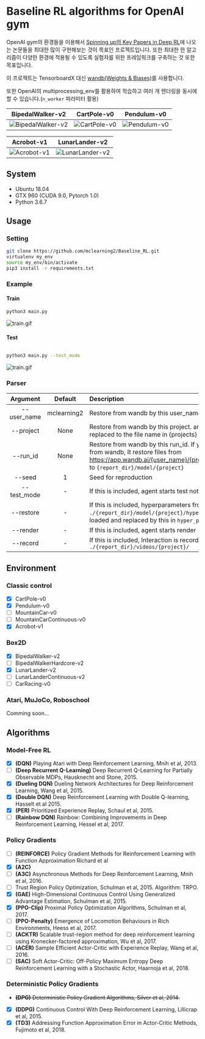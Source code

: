 # Baseline RL algorithms for OpenAI gym


OpenAI gym의 환경들을 이용해서 [Spinning up의 Key Papers in Deep RL](https://spinningup.openai.com/en/latest/spinningup/keypapers.html)에 나오는 논문들을 최대한 많이 구현해보는 것이 목표인 프로젝트입니다. 또한 최대한 한 알고리즘이 다양한 환경에 적용될 수 있도록 실험자를 위한 프레임워크를 구축하는 것 또한 목표입니다.

이 프로젝트는 TensorboardX 대신 [wandb(Weights & Biases)](https://www.wandb.com/)를 사용합니다. 

또한 OpenAI의 multiprocessing_env를 활용하여 학습하고 여러 개 렌더링을 동시에 할 수 있습니다.(`n_worker` 파라미터 활용)

| BipedalWalker-v2 | CartPole-v0 | Pendulum-v0 |
| ---------------- | ----------- | ----------- |
| ![BipedalWalker-v2](https://github.com/mclearning2/Baseline_RL/blob/master/images/BipedalWalker-v2.gif) | ![CartPole-v0](https://github.com/mclearning2/Baseline_RL/blob/master/images/CartPole-v0.gif) | ![Pendulum-v0](https://github.com/mclearning2/Baseline_RL/blob/master/images/Pendulum-v0.gif) |

| Acrobot-v1 | LunarLander-v2 |
| ---------- | -------------- |
| ![Acrobot-v1](https://github.com/mclearning2/Baseline_RL/blob/master/images/Acrobot-v1.gif) | ![LunarLander-v2](https://github.com/mclearning2/Baseline_RL/blob/master/images/LunarLander-v2.gif) |

## System
- Ubuntu 18.04
- GTX 960 (CUDA 9.0, Pytorch 1.0)
- Python 3.6.7

## Usage

### Setting
``` bash
git clone https://github.com/mclearning2/Baseline_RL.git
virtualenv my_env
source my_env/bin/activate
pip3 install -r requirements.txt
```

### Example

#### Train

``` bash
python3 main.py
```

![train.gif](https://github.com/mclearning2/Baseline_RL/blob/master/images/Train.gif)

#### Test

``` bash

python3 main.py --test_mode
```

![train.gif](https://github.com/mclearning2/Baseline_RL/blob/master/images/Test.gif)

### Parser

| Argument | Default |Description |
| :--------: |:------: |:-------- |
| -\-user_name | mclearning2 | Restore from wandb by this user_name|
| -\-project  | None | Restore from wandb by this project. and if None, this is replaced to the file name in {projects} folder you selected |
| -\-run_id  | None | Restore from wandb by this run_id. If you input this value from wandb, It restore files from https://app.wandb.ai/{user_name}/{project}/runs/{run_id} to ``{report_dir}/model/{project}`` |
| -\-seed | 1 | Seed for reproduction |
| -\-test_mode | - | If this is included, agent starts test not train |
| -\-restore | - | If this is included, hyperparameters from `./{report_dir}/model/{project}/hyperparams.pkl` is loaded and replaced by this in `hyper_params`  |
| -\-render | - | If this is included, agent starts render |
| -\-record | - | If this is included, Interaction is recorded in `./{report_dir}/videos/{project}/` |

## Environment

### Classic control

- [x] CartPole-v0
- [x] Pendulum-v0
- [ ] MountainCar-v0
- [ ] MountainCarContinuous-v0
- [x] Acrobot-v1

### Box2D

- [x] BipedalWalker-v2
- [ ] BipedalWalkerHardcore-v2
- [x] LunarLander-v2
- [ ] LunarLanderContinuous-v2
- [ ] CarRacing-v0

### Atari, MuJoCo, Roboschool

Comming soon...

## Algorithms

### Model-Free RL
- [x] **(DQN)** Playing Atari with Deep Reinforcement Learning, Mnih et al, 2013.
- [ ] **(Deep Recurrent Q-Learning)** Deep Recurrent Q-Learning for Partially Observable MDPs, Hausknecht and Stone, 2015. 
- [x] **(Dueling DQN)** Dueling Network Architectures for Deep Reinforcement Learning, Wang et al, 2015. 
- [x] **(Double DQN)** Deep Reinforcement Learning with Double Q-learning, Hasselt et al 2015.
- [x] **(PER)** Prioritized Experience Replay, Schaul et al, 2015.
- [ ] **(Rainbow DQN)** Rainbow: Combining Improvements in Deep Reinforcement Learning, Hessel et al, 2017.

### Policy Gradients
- [ ] **(REINFORCE)** Policy Gradient Methods for Reinforcement Learning with Function Approximation Richard et al
- [x] **(A2C)**
- [ ] **(A3C)** Asynchronous Methods for Deep Reinforcement Learning, Mnih et al, 2016.
- [ ] Trust Region Policy Optimization, Schulman et al, 2015. Algorithm: TRPO.
- [x] **(GAE)** High-Dimensional Continuous Control Using Generalized Advantage Estimation, Schulman et al, 2015.
- [x] **(PPO-Clip)** Proximal Policy Optimization Algorithms, Schulman et al, 2017.
- [ ] **(PPO-Penalty)** Emergence of Locomotion Behaviours in Rich Environments, Heess et al, 2017.
- [ ] **(ACKTR)** Scalable trust-region method for deep reinforcement learning using Kronecker-factored approximation, Wu et al, 2017.
- [ ] **(ACER)** Sample Efficient Actor-Critic with Experience Replay, Wang et al, 2016.
- [ ] **(SAC)** Soft Actor-Critic: Off-Policy Maximum Entropy Deep Reinforcement Learning with a Stochastic Actor, Haarnoja et al, 2018.

### Deterministic Policy Gradients

- ~~**(DPG)** Deterministic Policy Gradient Algorithms, Silver et al, 2014.~~
- [x] **(DDPG)** Continuous Control With Deep Reinforcement Learning, Lillicrap et al, 2015.
- [x] **(TD3)** Addressing Function Approximation Error in Actor-Critic Methods, Fujimoto et al, 2018.